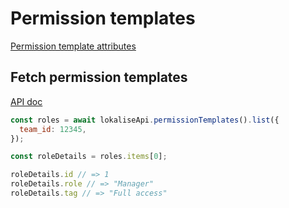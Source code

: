 # Permission templates

[Permission template attributes](https://developers.lokalise.com/reference/permission-template-object)

## Fetch permission templates

[API doc](https://developers.lokalise.com/reference/list-all-permission-templates)

```js
const roles = await lokaliseApi.permissionTemplates().list({
  team_id: 12345,
});

const roleDetails = roles.items[0];

roleDetails.id // => 1
roleDetails.role // => "Manager"
roleDetails.tag // => "Full access"
```